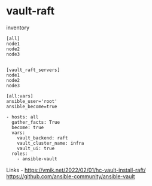 # vault-raft 


inventory 

```
[all]
node1  
node2  
node3  


[vault_raft_servers]
node1
node2
node3

[all:vars]
ansible_user='root'
ansible_become=true

```

```
- hosts: all
  gather_facts: True
  become: true
  vars:
    vault_backend: raft 
    vault_cluster_name: infra
    vault_ui: true 
  roles:
    - ansible-vault
```



Links - https://vmik.net/2022/02/01/hc-vault-install-raft/
https://github.com/ansible-community/ansible-vault

